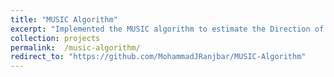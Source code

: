 ```yaml
---
title: "MUSIC Algorithm"
excerpt: "Implemented the MUSIC algorithm to estimate the Direction of Arrival (DOA) of sound sources"
collection: projects
permalink:  /music-algorithm/
redirect_to: "https://github.com/MohammadJRanjbar/MUSIC-Algorithm"
---
```

